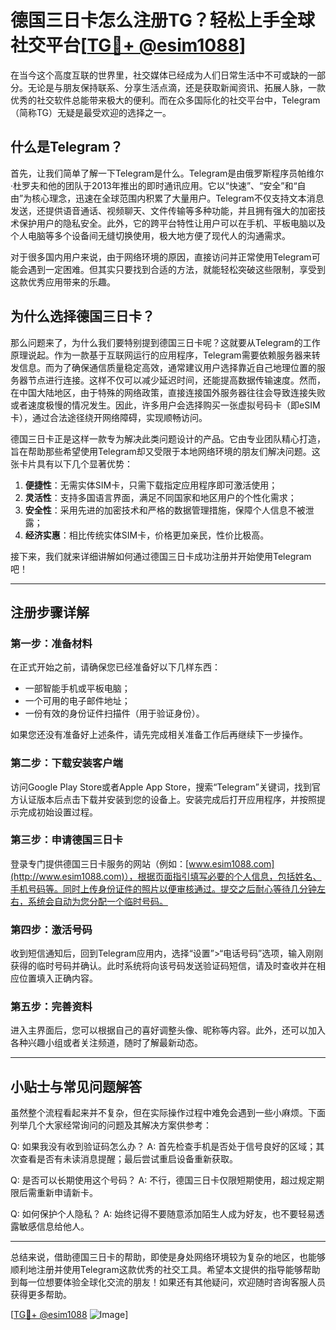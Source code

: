 # 德国三日卡怎么注册TG？轻松上手全球社交平台[[TG💪+ @esim1088](https://t.me/s/esim1088)]

在当今这个高度互联的世界里，社交媒体已经成为人们日常生活中不可或缺的一部分。无论是与朋友保持联系、分享生活点滴，还是获取新闻资讯、拓展人脉，一款优秀的社交软件总能带来极大的便利。而在众多国际化的社交平台中，Telegram（简称TG）无疑是最受欢迎的选择之一。

## 什么是Telegram？

首先，让我们简单了解一下Telegram是什么。Telegram是由俄罗斯程序员帕维尔·杜罗夫和他的团队于2013年推出的即时通讯应用。它以“快速”、“安全”和“自由”为核心理念，迅速在全球范围内积累了大量用户。Telegram不仅支持文本消息发送，还提供语音通话、视频聊天、文件传输等多种功能，并且拥有强大的加密技术保护用户的隐私安全。此外，它的跨平台特性让用户可以在手机、平板电脑以及个人电脑等多个设备间无缝切换使用，极大地方便了现代人的沟通需求。

对于很多国内用户来说，由于网络环境的原因，直接访问并正常使用Telegram可能会遇到一定困难。但其实只要找到合适的方法，就能轻松突破这些限制，享受到这款优秀应用带来的乐趣。

## 为什么选择德国三日卡？

那么问题来了，为什么我们要特别提到德国三日卡呢？这就要从Telegram的工作原理说起。作为一款基于互联网运行的应用程序，Telegram需要依赖服务器来转发信息。而为了确保通信质量稳定高效，通常建议用户选择靠近自己地理位置的服务器节点进行连接。这样不仅可以减少延迟时间，还能提高数据传输速度。然而，在中国大陆地区，由于特殊的网络政策，直接连接国外服务器往往会导致连接失败或者速度极慢的情况发生。因此，许多用户会选择购买一张虚拟号码卡（即eSIM卡），通过合法途径绕开网络障碍，实现顺畅访问。

德国三日卡正是这样一款专为解决此类问题设计的产品。它由专业团队精心打造，旨在帮助那些希望使用Telegram却又受限于本地网络环境的朋友们解决问题。这张卡片具有以下几个显著优势：

1. **便捷性**：无需实体SIM卡，只需下载指定应用程序即可激活使用；
2. **灵活性**：支持多国语言界面，满足不同国家和地区用户的个性化需求；
3. **安全性**：采用先进的加密技术和严格的数据管理措施，保障个人信息不被泄露；
4. **经济实惠**：相比传统实体SIM卡，价格更加亲民，性价比极高。

接下来，我们就来详细讲解如何通过德国三日卡成功注册并开始使用Telegram吧！

---

## 注册步骤详解

### 第一步：准备材料

在正式开始之前，请确保您已经准备好以下几样东西：
- 一部智能手机或平板电脑；
- 一个可用的电子邮件地址；
- 一份有效的身份证件扫描件（用于验证身份）。

如果您还没有准备好上述条件，请先完成相关准备工作后再继续下一步操作。

### 第二步：下载安装客户端

访问Google Play Store或者Apple App Store，搜索“Telegram”关键词，找到官方认证版本后点击下载并安装到您的设备上。安装完成后打开应用程序，并按照提示完成初始设置过程。

### 第三步：申请德国三日卡

登录专门提供德国三日卡服务的网站（例如：[www.esim1088.com](http://www.esim1088.com)），根据页面指引填写必要的个人信息，包括姓名、手机号码等。同时上传身份证件的照片以便审核通过。提交之后耐心等待几分钟左右，系统会自动为您分配一个临时号码。

### 第四步：激活号码

收到短信通知后，回到Telegram应用内，选择“设置”>“电话号码”选项，输入刚刚获得的临时号码并确认。此时系统将向该号码发送验证码短信，请及时查收并在相应位置填入正确内容。

### 第五步：完善资料

进入主界面后，您可以根据自己的喜好调整头像、昵称等内容。此外，还可以加入各种兴趣小组或者关注频道，随时了解最新动态。

---

## 小贴士与常见问题解答

虽然整个流程看起来并不复杂，但在实际操作过程中难免会遇到一些小麻烦。下面列举几个大家经常询问的问题及其解决方案供参考：

Q: 如果我没有收到验证码怎么办？
A: 首先检查手机是否处于信号良好的区域；其次查看是否有未读消息提醒；最后尝试重启设备重新获取。

Q: 是否可以长期使用这个号码？
A: 不行，德国三日卡仅限短期使用，超过规定期限后需重新申请新卡。

Q: 如何保护个人隐私？
A: 始终记得不要随意添加陌生人成为好友，也不要轻易透露敏感信息给他人。

---

总结来说，借助德国三日卡的帮助，即使是身处网络环境较为复杂的地区，也能够顺利地注册并使用Telegram这款优秀的社交工具。希望本文提供的指导能够帮助到每一位想要体验全球化交流的朋友！如果还有其他疑问，欢迎随时咨询客服人员获得更多帮助。

[[TG💪+ @esim1088](https://t.me/s/esim1088) ![Image](https://i.postimg.cc/4NQfJmqS/Snipaste-2025-05-13-00-14-12.png)]
